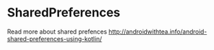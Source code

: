 # SharedPreferences
Read more about shared prefences http://androidwithtea.info/android-shared-preferences-using-kotlin/

